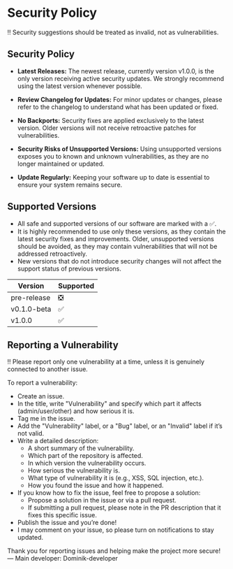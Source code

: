 # Security Policy

‼️ Security suggestions should be treated as invalid, not as vulnerabilities.

## Security Policy

* **Latest Releases:** The newest release, currently version v1.0.0, is the only version receiving active security updates. We strongly recommend using the latest version whenever possible.

* **Review Changelog for Updates:** For minor updates or changes, please refer to the changelog to understand what has been updated or fixed.

* **No Backports:** Security fixes are applied exclusively to the latest version. Older versions will not receive retroactive patches for vulnerabilities.

* **Security Risks of Unsupported Versions:** Using unsupported versions exposes you to known and unknown vulnerabilities, as they are no longer maintained or updated.

* **Update Regularly:** Keeping your software up to date is essential to ensure your system remains secure.

## Supported Versions

* All safe and supported versions of our software are marked with a ✅.  
* It is highly recommended to use only these versions, as they contain the latest security fixes and improvements. Older, unsupported versions should be avoided, as they may contain vulnerabilities that will not be addressed retroactively.  
* New versions that do not introduce security changes will not affect the support status of previous versions.

| Version       | Supported          |
| ------------- | ------------------ |
| pre-release   | :negative_squared_cross_mark:  |
| v0.1.0-beta   | :white_check_mark: |
| v1.0.0        | :white_check_mark: |

## Reporting a Vulnerability

‼️ Please report only one vulnerability at a time, unless it is genuinely connected to another issue.

To report a vulnerability:

* Create an issue.
* In the title, write "Vulnerability" and specify which part it affects (admin/user/other) and how serious it is.
* Tag me in the issue.
* Add the "Vulnerability" label, or a "Bug" label, or an "Invalid" label if it’s not valid.
* Write a detailed description:
  * A short summary of the vulnerability.
  * Which part of the repository is affected.
  * In which version the vulnerability occurs.
  * How serious the vulnerability is.
  * What type of vulnerability it is (e.g., XSS, SQL injection, etc.).
  * How you found the issue and how it happened.
* If you know how to fix the issue, feel free to propose a solution:
  * Propose a solution in the issue or via a pull request.
  * If submitting a pull request, please note in the PR description that it fixes this specific issue.
* Publish the issue and you’re done!
* I may comment on your issue, so please turn on notifications to stay updated.

Thank you for reporting issues and helping make the project more secure!  
— Main developer: Dominik-developer
